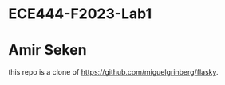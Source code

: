 # ECE444-F2023-Lab1
# Amir Seken

this repo is a clone of https://github.com/miguelgrinberg/flasky.
